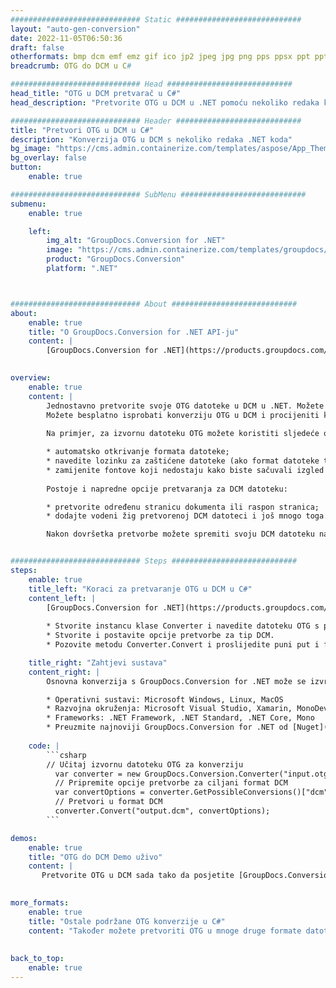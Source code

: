 ```yaml
---
############################# Static ############################
layout: "auto-gen-conversion"
date: 2022-11-05T06:50:36
draft: false
otherformats: bmp dcm emf emz gif ico jp2 jpeg jpg png pps ppsx ppt pptx psb psd svg svgz tga tif tiff webp wmf wmz
breadcrumb: OTG do DCM u C#

############################# Head ############################
head_title: "OTG u DCM pretvarač u C#"
head_description: "Pretvorite OTG u DCM u .NET pomoću nekoliko redaka koda. Koristite GroupDocs Document Conversion API za pretvaranje preko 160 formata datoteka."

############################# Header ############################
title: "Pretvori OTG u DCM u C#"
description: "Konverzija OTG u DCM s nekoliko redaka .NET koda"
bg_image: "https://cms.admin.containerize.com/templates/aspose/App_Themes/V3/images/bg/header1.png"
bg_overlay: false
button:
    enable: true

############################# SubMenu ############################
submenu:
    enable: true

    left:
        img_alt: "GroupDocs.Conversion for .NET"
        image: "https://cms.admin.containerize.com/templates/groupdocs/images/product-logos/90x90-noborder/groupdocs-conversion-net.png"
        product: "GroupDocs.Conversion"
        platform: ".NET"



############################# About ############################
about:
    enable: true
    title: "O GroupDocs.Conversion for .NET API-ju"
    content: |
        [GroupDocs.Conversion for .NET](https://products.groupdocs.com/conversion/net/) može se koristiti za pretvaranje Microsoft Worda, Excela, PowerPointa, PDF-a, Visio i drugih formata. GroupDocs.Conversion je samostalni API koji je prikladan za pozadinske i interne sustave gdje su potrebne visoke performanse. Ne ovisi o softveru poput Microsofta ili Open Officea.
    

overview:
    enable: true
    content: |
        Jednostavno pretvorite svoje OTG datoteke u DCM u .NET. Možete koristiti samo nekoliko C# linija koda na bilo kojoj platformi po vašem izboru kao što su - Windows, Linux, macOS.
        Možete besplatno isprobati konverziju OTG u DCM i procijeniti kvalitetu rezultata konverzije. Uz jednostavne scenarije konverzije datoteka, možete isprobati naprednije opcije za učitavanje izvorne OTG datoteke i za spremanje izlaznog DCM rezultata. 
        
        Na primjer, za izvornu datoteku OTG možete koristiti sljedeće opcije učitavanja:

        * automatsko otkrivanje formata datoteke;
        * navedite lozinku za zaštićene datoteke (ako format datoteke to podržava);
        * zamijenite fontove koji nedostaju kako biste sačuvali izgled dokumenta.
        
        Postoje i napredne opcije pretvaranja za DCM datoteku:

        * pretvorite određenu stranicu dokumenta ili raspon stranica;
        * dodajte vodeni žig pretvorenoj DCM datoteci i još mnogo toga.

        Nakon dovršetka pretvorbe možete spremiti svoju DCM datoteku na lokalnu stazu datoteke ili bilo koju pohranu treće strane kao što su FTP, Amazon S3, Google Drive, Dropbox itd. Imajte na umu - da pretvorite OTG u {{ TO}} nema potrebe za instaliranjem bilo kakvog dodatnog softvera - poput MS Officea, Open Officea, Adobe Acrobat Readera itd.


############################# Steps ############################
steps:
    enable: true
    title_left: "Koraci za pretvaranje OTG u DCM u C#"
    content_left: |
        [GroupDocs.Conversion for .NET](https://products.groupdocs.com/conversion/net/) programerima olakšava pretvaranje OTG datoteke u DCM s nekoliko redaka koda.
        
        * Stvorite instancu klase Converter i navedite datoteku OTG s punim putem
        * Stvorite i postavite opcije pretvorbe za tip DCM.
        * Pozovite metodu Converter.Convert i proslijedite puni put i format (DCM) kao parametar

    title_right: "Zahtjevi sustava"
    content_right: |
        Osnovna konverzija s GroupDocs.Conversion for .NET može se izvršiti u samo nekoliko jednostavnih koraka. Naši API-ji podržani su na svim glavnim platformama i operativnim sustavima. Prije izvršavanja koda u nastavku, provjerite imate li sljedeće preduvjete instalirane na vašem sustavu.

        * Operativni sustavi: Microsoft Windows, Linux, MacOS
        * Razvojna okruženja: Microsoft Visual Studio, Xamarin, MonoDevelop
        * Frameworks: .NET Framework, .NET Standard, .NET Core, Mono
        * Preuzmite najnoviji GroupDocs.Conversion for .NET od [Nuget](https://www.nuget.org/packages/groupdocs.conversion)
         
    code: |
        ```csharp    
        // Učitaj izvornu datoteku OTG za konverziju
          var converter = new GroupDocs.Conversion.Converter("input.otg");
          // Pripremite opcije pretvorbe za ciljani format DCM
          var convertOptions = converter.GetPossibleConversions()["dcm"].ConvertOptions;
          // Pretvori u format DCM
          converter.Convert("output.dcm", convertOptions);
        ```

demos:
    enable: true
    title: "OTG do DCM Demo uživo"
    content: |
       Pretvorite OTG u DCM sada tako da posjetite [GroupDocs.Conversion App](https://products.groupdocs.app/conversion/family) web mjesto. Online demo ima sljedeće prednosti
          

more_formats:
    enable: true
    title: "Ostale podržane OTG konverzije u C#"
    content: "Također možete pretvoriti OTG u mnoge druge formate datoteka. Pogledajte popis u nastavku."
       
       
back_to_top:
    enable: true
---
```

